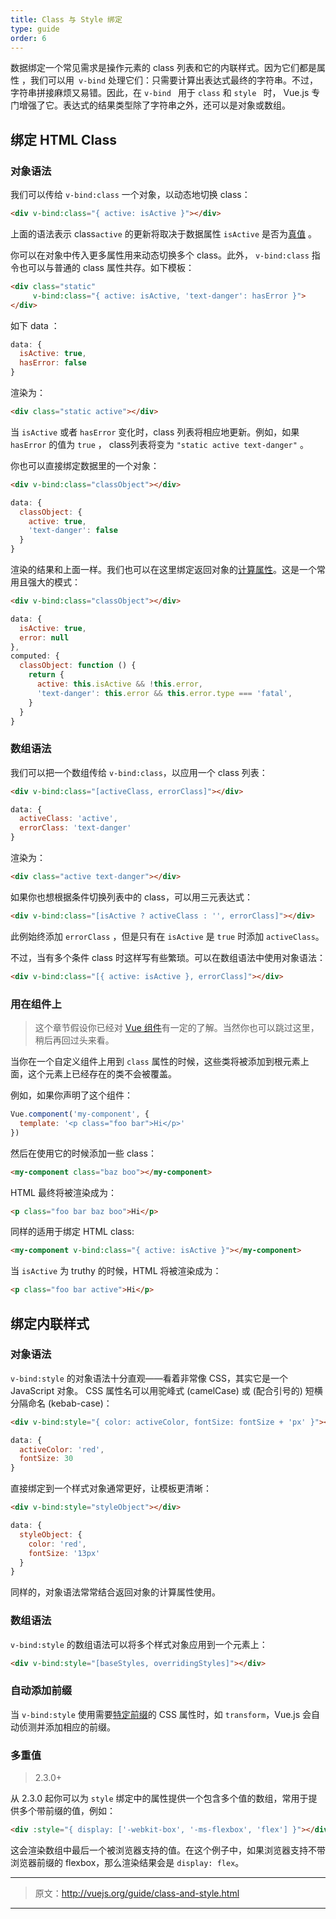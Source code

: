 ```yaml
---
title: Class 与 Style 绑定
type: guide
order: 6
---
```


数据绑定一个常见需求是操作元素的 class 列表和它的内联样式。因为它们都是属性 ，我们可以用` v-bind` 处理它们：只需要计算出表达式最终的字符串。不过，字符串拼接麻烦又易错。因此，在 `v-bind ` 用于 ` class ` 和 `style ` 时， Vue.js 专门增强了它。表达式的结果类型除了字符串之外，还可以是对象或数组。

## 绑定 HTML Class

### 对象语法

我们可以传给 `v-bind:class` 一个对象，以动态地切换 class：

``` html
<div v-bind:class="{ active: isActive }"></div>
```
上面的语法表示 class`active` 的更新将取决于数据属性 `isActive` 是否为[真值](https://developer.mozilla.org/en-US/docs/Glossary/Truthy) 。

你可以在对象中传入更多属性用来动态切换多个 class。此外， `v-bind:class` 指令也可以与普通的 class 属性共存。如下模板：

``` html
<div class="static"
     v-bind:class="{ active: isActive, 'text-danger': hasError }">
</div>
```

如下 data ：

``` js
data: {
  isActive: true,
  hasError: false
}
```

渲染为：

``` html
<div class="static active"></div>
```

当 `isActive` 或者 `hasError` 变化时，class 列表将相应地更新。例如，如果 `hasError` 的值为 `true` ， class列表将变为 `"static active text-danger"` 。

你也可以直接绑定数据里的一个对象：

``` html
<div v-bind:class="classObject"></div>
```
``` js
data: {
  classObject: {
    active: true,
    'text-danger': false
  }
}
```
渲染的结果和上面一样。我们也可以在这里绑定返回对象的[计算属性](computed.html)。这是一个常用且强大的模式：


``` html
<div v-bind:class="classObject"></div>
```
``` js
data: {
  isActive: true,
  error: null
},
computed: {
  classObject: function () {
    return {
      active: this.isActive && !this.error,
      'text-danger': this.error && this.error.type === 'fatal',
    }
  }
}
```

### 数组语法

我们可以把一个数组传给  `v-bind:class`，以应用一个 class 列表：

``` html
<div v-bind:class="[activeClass, errorClass]"></div>
```
``` js
data: {
  activeClass: 'active',
  errorClass: 'text-danger'
}
```

渲染为：

``` html
<div class="active text-danger"></div>
```

如果你也想根据条件切换列表中的 class，可以用三元表达式：

``` html
<div v-bind:class="[isActive ? activeClass : '', errorClass]"></div>
```
此例始终添加 `errorClass` ，但是只有在 `isActive` 是 `true` 时添加 `activeClass`。

不过，当有多个条件 class 时这样写有些繁琐。可以在数组语法中使用对象语法：

``` html
<div v-bind:class="[{ active: isActive }, errorClass]"></div>
```

### 用在组件上

> 这个章节假设你已经对 [Vue 组件](components.html)有一定的了解。当然你也可以跳过这里，稍后再回过头来看。

当你在一个自定义组件上用到 `class` 属性的时候，这些类将被添加到根元素上面，这个元素上已经存在的类不会被覆盖。

例如，如果你声明了这个组件：

``` js
Vue.component('my-component', {
  template: '<p class="foo bar">Hi</p>'
})
```

然后在使用它的时候添加一些 class：

``` html
<my-component class="baz boo"></my-component>
```

HTML 最终将被渲染成为：

``` html
<p class="foo bar baz boo">Hi</p>
```

同样的适用于绑定 HTML class:

``` html
<my-component v-bind:class="{ active: isActive }"></my-component>
```

当 `isActive` 为 truthy 的时候，HTML 将被渲染成为：

``` html
<p class="foo bar active">Hi</p>
```

## 绑定内联样式

### 对象语法

`v-bind:style` 的对象语法十分直观——看着非常像 CSS，其实它是一个 JavaScript 对象。 CSS 属性名可以用驼峰式 (camelCase) 或 (配合引号的) 短横分隔命名 (kebab-case)：

``` html
<div v-bind:style="{ color: activeColor, fontSize: fontSize + 'px' }"></div>
```
``` js
data: {
  activeColor: 'red',
  fontSize: 30
}
```

直接绑定到一个样式对象通常更好，让模板更清晰：

``` html
<div v-bind:style="styleObject"></div>
```
``` js
data: {
  styleObject: {
    color: 'red',
    fontSize: '13px'
  }
}

```
同样的，对象语法常常结合返回对象的计算属性使用。

### 数组语法

`v-bind:style` 的数组语法可以将多个样式对象应用到一个元素上：

``` html
<div v-bind:style="[baseStyles, overridingStyles]"></div>
```

### 自动添加前缀

当 `v-bind:style` 使用需要[特定前缀](https://developer.mozilla.org/en-US/docs/Glossary/Vendor_Prefix)的 CSS 属性时，如 `transform`，Vue.js 会自动侦测并添加相应的前缀。

### 多重值

> 2.3.0+

从 2.3.0 起你可以为 `style` 绑定中的属性提供一个包含多个值的数组，常用于提供多个带前缀的值，例如：

``` html
<div :style="{ display: ['-webkit-box', '-ms-flexbox', 'flex'] }"></div>
```

这会渲染数组中最后一个被浏览器支持的值。在这个例子中，如果浏览器支持不带浏览器前缀的 flexbox，那么渲染结果会是 `display: flex`。

***

> 原文：http://vuejs.org/guide/class-and-style.html

***
